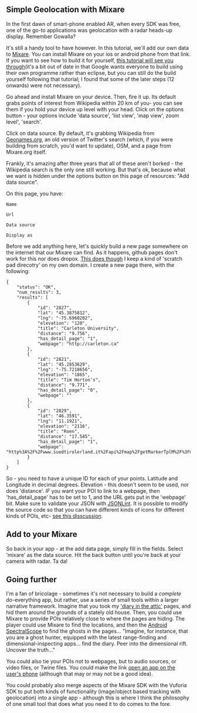 ## Simple Geolocation with Mixare

In the first dawn of smart-phone enabled AR, when every SDK was free, one of the go-to applications was geolocation with a radar heads-up display. Remember Gowalla?

It's still a handy tool to have however. In this tutorial, we'll add our own data to [Mixare](http://www.mixare.org/). You can install Mixare on your ios or android phone from that link. If you want to see how to build it for yourself, [this tutorial will see you through](https://sashageekette.wordpress.com/2012/12/02/getting-started-with-mixare-on-eclipse/)(it's a bit out of date in that Google wants everyone to build using their own programme rather than eclipse, but you can still do the build yourself following that tutorial; I found that some of the later steps (12 onwards) were not necessary).

Go ahead and install Mixare on your device. Then, fire it up. Its default grabs points of interest from Wikipedia within 20 km of you- you can see them if you hold your device up level with your head. Click on the options button - your options include 'data source', 'list view', 'map view', zoom level', 'search'. 

Click on data source. By default, it's grabbing Wikipedia from [Geonames.org](http://www.geonames.org/export/wikipedia-webservice.html), an old version of Twitter's search (which, if you were building from scratch, you'd want to update), OSM, and a page from Mixare.org itself.

Frankly, it's amazing after three years that all of these aren't borked - the Wikipedia search is the only one still working. But that's ok, because what we want is hidden under the options button on this page of resources: "Add data source".

On this page, you have:
```
Name

Url

Data source

Display as
```

Before we add anything here, let's quickly build a new page somewhere on the internet that our Mixare can find. As it happens, github pages don't work for this nor does dropox. [This does though](http://graeworks.net/mixdata.json) I keep a kind of 'scratch pad direcotry' on my own domain. I create a new page there, with the following:

```
{
    "status": "OK",
    "num_results": 3,
    "results": [
        {
            "id": "2827",
            "lat": "45.3875812",
            "lng": "-75.6960202",
            "elevation": "120",
            "title": "Carleton University",
            "distance": "9.756",
            "has_detail_page": "1",
            "webpage": "http://carleton.ca"
        },
        {
            "id": "2821",
            "lat": "45.2853629",
            "lng": "-75.7218656",
            "elevation": "1865",
            "title": "Tim Horton's",
            "distance": "9.771",
            "has_detail_page": "0",
            "webpage": ""
        },
        {
            "id": "2829",
            "lat": "46.3591",
            "lng": "11.1921",
            "elevation": "2116",
            "title": "Roen",
            "distance": "17.545",
            "has_detail_page": "1",
            "webpage": "http%3A%2F%2Fwww.suedtirolerland.it%2Fapi%2Fmap%2FgetMarkerTplM%2F%3Fmarker_id%3D2829%26project_id%3D15%26lang_id%3D9"
        }
    ]
}
```

So - you need to have a unique ID for each of your points. Latitude and Longitude in decimal degrees. Elevation - this doesn't seem to be used, nor does 'distance'. *IF* you want your POI to link to a webpage, then 'has_detail_page' has to be set to 1, and the URL gets put in the 'webpage' bit. Make sure to validate your JSON with [JSONLint](http://jsonlint.com/). It is possible to modify the source code so that you can have different kinds of icons for different kinds of POIs, etc- [see this disscussion](https://github.com/abduegal/mixare/wiki/Data-handler).

## Add to your Mixare

So back in your app - at the add data page, simply fill in the fields. Select 'mixare' as the data source. Hit the back button until you're back at your camera with radar. Ta da! 

## Going further

I'm a fan of bricolage - sometimes it's not necessary to build a *complete* do-everything app, but rather, use a series of small tools within a larger narrative framework.  Imagine that you took my ['diary in the attic'](https://www.dropbox.com/s/y1cu6ee6j77of87/nilediary.pdf?dl=0) pages, and hid them around the grounds of a stately old house. Then, you could use Mixare to provide POIs relatively close to where the pages are hiding. The player could use Mixare to find the locations, and then the [Android SpectralScope](https://www.dropbox.com/s/prgpqdoia3ugbdk/nilediary3.apk?dl=0) to find the ghosts in the pages...  "Imagine, for instance, that you are a ghost hunter, equipped with the latest range-finding and dimensional-inspecting apps... find the diary. Peer into the dimensional rift. Uncover the truth..."

You could also tie your POIs not to webpages, but to audio sources, or video files, or Twine files. You could make the link [open an app on the user's phone](http://stackoverflow.com/questions/16153863/html-link-to-launch-an-app-if-installed-or-go-to-a-website-if-not) (although that may or may not be a good idea).

You could probably also merge aspects of the Mixare SDK with the Vuforia SDK to put both kinds of functionality (image/object based tracking with geolocation) into a single app - although this is where I think the philosophy of one small tool that does what you need it to do comes to the fore.
